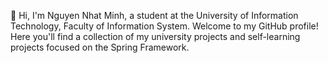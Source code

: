 👋 Hi, I'm Nguyen Nhat Minh, a student at the University of Information Technology, Faculty of Information System. Welcome to my GitHub profile! Here you'll find a collection of my university projects and self-learning projects focused on the Spring Framework.

<!---
minknhom/minknhom is a ✨ special ✨ repository because its `README.md` (this file) appears on your GitHub profile.
You can click the Preview link to take a look at your changes.
--->
